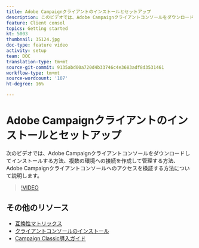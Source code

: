 ```yaml
---
title: Adobe Campaignクライアントのインストールとセットアップ
description: このビデオでは、Adobe Campaignクライアントコンソールをダウンロードしてインストールする方法、複数の環境への接続を作成して管理する方法、Adobe Campaignクライアントコンソールへのアクセスを確認する方法を説明します。
feature: Client consol
topics: Getting started
kt: 5003
thumbnail: 35124.jpg
doc-type: feature video
activity: setup
team: DOC
translation-type: tm+mt
source-git-commit: 9135abd00a720d4b33746c4e3683adf8d3531461
workflow-type: tm+mt
source-wordcount: '107'
ht-degree: 16%

---
```



# Adobe Campaignクライアントのインストールとセットアップ

次のビデオでは、Adobe Campaignクライアントコンソールをダウンロードしてインストールする方法、複数の環境への接続を作成して管理する方法、Adobe Campaignクライアントコンソールへのアクセスを検証する方法について説明します。

>[!VIDEO](https://video.tv.adobe.com/v/35124?quality=12)

## その他のリソース

* [互換性マトリックス](https://helpx.adobe.com/jp/campaign/kb/compatibility-matrix.html)
* [クライアントコンソールのインストール](https://docs.adobe.com/content/help/en/campaign-classic/using/installing-campaign-classic/installing-campaign-in-windows-/installing-the-client-console.html)
* [Campaign Classic導入ガイド](https://helpx.adobe.com/jp/campaign/kb/acc-implementation.html)
